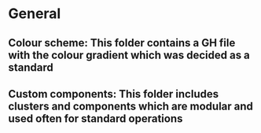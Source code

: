 # General
## Colour scheme: This folder contains a GH file with the colour gradient which was decided as a standard 
## Custom components: This folder includes clusters and components which are modular and used often for standard operations

